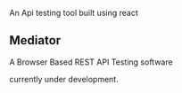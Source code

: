 An Api testing tool built using react

## Mediator

A Browser Based REST API Testing software


currently under development.

